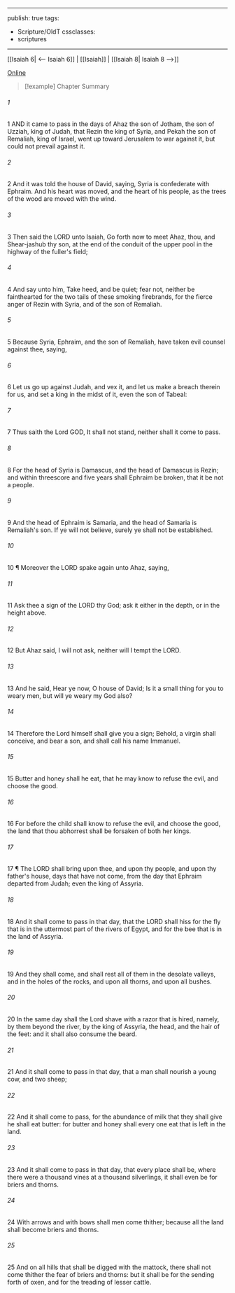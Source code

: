 

---
publish: true
tags:
  - Scripture/OldT
cssclasses:
  - scriptures
---
[[Isaiah 6| <-- Isaiah 6]] | [[Isaiah]] | [[Isaiah 8| Isaiah 8 -->]]

[Online](https://churchofjesuschrist.org/study/scriptures/ot/isa/7?lang=eng)

>[!example] Chapter Summary
>
###### 1
1 AND it came to pass in the days of Ahaz the son of Jotham, the son of Uzziah, king of Judah, that Rezin the king of Syria, and Pekah the son of Remaliah, king of Israel, went up toward Jerusalem to war against it, but could not prevail against it.
###### 2
2 And it was told the house of David, saying, Syria is confederate with Ephraim.  And his heart was moved, and the heart of his people, as the trees of the wood are moved with the wind.
###### 3
3 Then said the LORD unto Isaiah, Go forth now to meet Ahaz, thou, and Shear-jashub thy son, at the end of the conduit of the upper pool in the highway of the fuller's field;
###### 4
4 And say unto him, Take heed, and be quiet; fear not, neither be fainthearted for the two tails of these smoking firebrands, for the fierce anger of Rezin with Syria, and of the son of Remaliah.
###### 5
5 Because Syria, Ephraim, and the son of Remaliah, have taken evil counsel against thee, saying,
###### 6
6 Let us go up against Judah, and vex it, and let us make a breach therein for us, and set a king in the midst of it, even the son of Tabeal:
###### 7
7 Thus saith the Lord GOD, It shall not stand, neither shall it come to pass.
###### 8
8 For the head of Syria is Damascus, and the head of Damascus is Rezin; and within threescore and five years shall Ephraim be broken, that it be not a people.
###### 9
9 And the head of Ephraim is Samaria, and the head of Samaria is Remaliah's son.  If ye will not believe, surely ye shall not be established.
###### 10
10 ¶ Moreover the LORD spake again unto Ahaz, saying,
###### 11
11 Ask thee a sign of the LORD thy God; ask it either in the depth, or in the height above.
###### 12
12 But Ahaz said, I will not ask, neither will I tempt the LORD.
###### 13
13 And he said, Hear ye now, O house of David; Is it a small thing for you to weary men, but will ye weary my God also?
###### 14
14 Therefore the Lord himself shall give you a sign; Behold, a virgin shall conceive, and bear a son, and shall call his name Immanuel.
###### 15
15 Butter and honey shall he eat, that he may know to refuse the evil, and choose the good.
###### 16
16 For before the child shall know to refuse the evil, and choose the good, the land that thou abhorrest shall be forsaken of both her kings.
###### 17
17 ¶ The LORD shall bring upon thee, and upon thy people, and upon thy father's house, days that have not come, from the day that Ephraim departed from Judah; even the king of Assyria.
###### 18
18 And it shall come to pass in that day, that the LORD shall hiss for the fly that is in the uttermost part of the rivers of Egypt, and for the bee that is in the land of Assyria.
###### 19
19 And they shall come, and shall rest all of them in the desolate valleys, and in the holes of the rocks, and upon all thorns, and upon all bushes.
###### 20
20 In the same day shall the Lord shave with a razor that is hired, namely, by them beyond the river, by the king of Assyria, the head, and the hair of the feet: and it shall also consume the beard.
###### 21
21 And it shall come to pass in that day, that a man shall nourish a young cow, and two sheep;
###### 22
22 And it shall come to pass, for the abundance of milk that they shall give he shall eat butter: for butter and honey shall every one eat that is left in the land.
###### 23
23 And it shall come to pass in that day, that every place shall be, where there were a thousand vines at a thousand silverlings, it shall even be for briers and thorns.
###### 24
24 With arrows and with bows shall men come thither; because all the land shall become briers and thorns.
###### 25
25 And on all hills that shall be digged with the mattock, there shall not come thither the fear of briers and thorns: but it shall be for the sending forth of oxen, and for the treading of lesser cattle.



